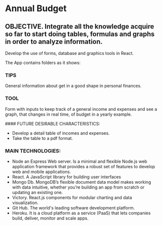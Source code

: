 # Annual Budget

## OBJECTIVE. Integrate all the knowledge acquire so far to start doing tables, formulas and graphs in order to analyze information.

Develop the use of forms, database and graphics tools in React.

The App contains folders as it shows:

### TIPS
General information about get in a good shape in personal finances.
### TOOL
Form with inputs to keep track of a general income and expenses and see a graph, that changes in real time, of budget in a yearly example.

#### FUTURE DESIRABLE CHARACTERISTICS:
* Develop a detail table of incomes and expenses.
* Take the table to a pdf format. 

### MAIN TECHNOLOGIES:
* Node an Express Web server. Is a minimal and flexible Node.js web application framework that provides a robust set of features to develop web and mobile applications.
* React. A JavaScript library for building user interfaces
* Mongo Db. MongoDB’s flexible document data model makes working with data intuitive, whether you’re building an app from scratch or updating an existing one.
* Victory. React.js components for modular charting and data visualization.
* Git Hub. The world's leading software development platform.
* Heroku. It is a cloud platform as a service (PaaS) that lets companies build, deliver, monitor and scale apps.


